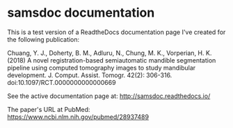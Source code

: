 # samsdoc documentation 

This is a test version of a ReadtheDocs documentation page I've created for the following publication: 

Chuang, Y. J., Doherty, B. M., Adluru, N., Chung, M. K., Vorperian, H. K. (2018) A novel registration-based semiautomatic mandible segmentation pipeline using computed tomography images to study mandibular development. J. Comput. Assist. Tomogr. 42(2): 306-316. doi:10.1097/RCT.0000000000000669


See the active documentation page at: http://samsdoc.readthedocs.io/

The paper's URL at PubMed: https://www.ncbi.nlm.nih.gov/pubmed/28937489

